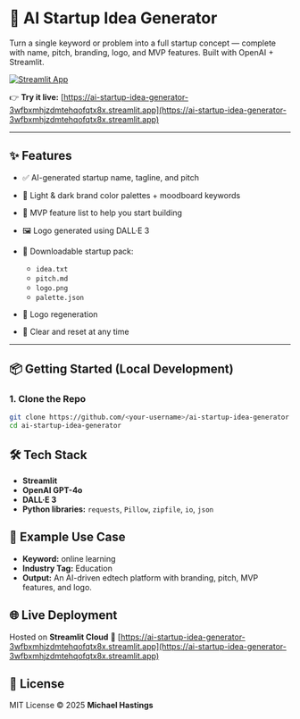 # 🚀 AI Startup Idea Generator

Turn a single keyword or problem into a full startup concept — complete with name, pitch, branding, logo, and MVP features. Built with OpenAI + Streamlit.

[![Streamlit App](https://static.streamlit.io/badges/streamlit_badge_black_white.svg)](https://ai-startup-idea-generator-3wfbxmhjzdmtehqofqtx8x.streamlit.app)

👉 **Try it live:**
[https://ai-startup-idea-generator-3wfbxmhjzdmtehqofqtx8x.streamlit.app](https://ai-startup-idea-generator-3wfbxmhjzdmtehqofqtx8x.streamlit.app)

---

## ✨ Features

* ✅ AI-generated startup name, tagline, and pitch
* 🎨 Light & dark brand color palettes + moodboard keywords
* 🧠 MVP feature list to help you start building
* 🖼️ Logo generated using DALL·E 3
* 📎 Downloadable startup pack:

  * `idea.txt`
  * `pitch.md`
  * `logo.png`
  * `palette.json`
* 🔁 Logo regeneration
* 🪩 Clear and reset at any time

---

## 📦 Getting Started (Local Development)

### 1. Clone the Repo

```bash
git clone https://github.com/<your-username>/ai-startup-idea-generator.git
cd ai-startup-idea-generator
```

## 🛠 Tech Stack

* **Streamlit**
* **OpenAI GPT-4o**
* **DALL·E 3**
* **Python libraries:** `requests`, `Pillow`, `zipfile`, `io`, `json`

## 🧠 Example Use Case

* **Keyword:** online learning
* **Industry Tag:** Education
* **Output:** An AI-driven edtech platform with branding, pitch, MVP features, and logo.

## 🌐 Live Deployment

Hosted on **Streamlit Cloud**
🔗 [https://ai-startup-idea-generator-3wfbxmhjzdmtehqofqtx8x.streamlit.app](https://ai-startup-idea-generator-3wfbxmhjzdmtehqofqtx8x.streamlit.app)

## 📄 License

MIT License © 2025 **Michael Hastings**
